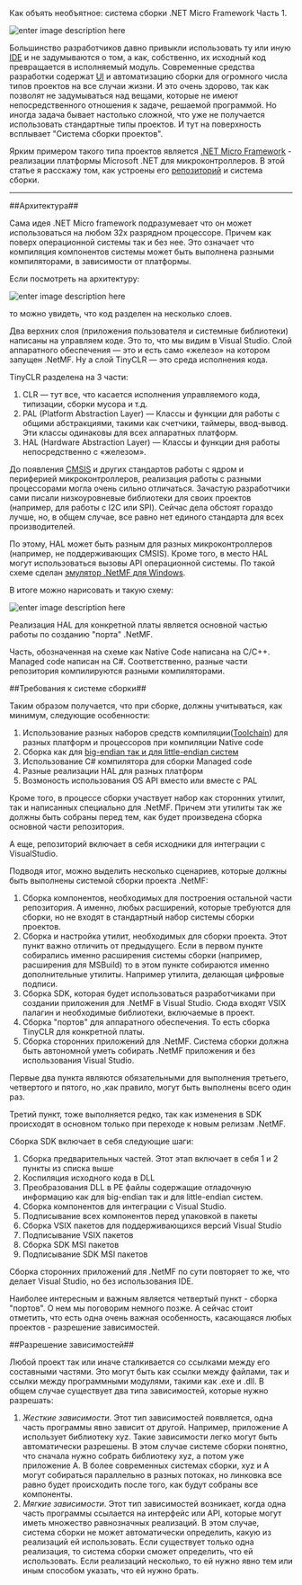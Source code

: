 Как объять необъятное: система сборки .NET Micro Framework Часть 1.

![enter image description here](https://habrastorage.org/files/147/683/616/1476836161574ab6a8d5129088e89c85.png)

Большинство разработчиков давно привыкли использовать ту или иную [IDE](https://ru.wikipedia.org/wiki/%D0%98%D0%BD%D1%82%D0%B5%D0%B3%D1%80%D0%B8%D1%80%D0%BE%D0%B2%D0%B0%D0%BD%D0%BD%D0%B0%D1%8F_%D1%81%D1%80%D0%B5%D0%B4%D0%B0_%D1%80%D0%B0%D0%B7%D1%80%D0%B0%D0%B1%D0%BE%D1%82%D0%BA%D0%B8) и не задумываются о том, а как, собственно, их исходный код превращается в исполняемый модуль. Современные средства разработки содержат [UI](https://ru.wikipedia.org/wiki/%D0%98%D0%BD%D1%82%D0%B5%D1%80%D1%84%D0%B5%D0%B9%D1%81_%D0%BF%D0%BE%D0%BB%D1%8C%D0%B7%D0%BE%D0%B2%D0%B0%D1%82%D0%B5%D0%BB%D1%8F) и автоматизацию сборки для огромного числа типов проектов на все случаи жизни. И это очень здорово, так как позволят не задумываться над вещами, которые не имеют непосредственного отношения к задаче, решаемой программой. Но иногда задача бывает настолько сложной, что уже не получается использовать стандартные типы проектов. И тут на поверхность всплывает "Система сборки проектов". 

Ярким примером такого типа проектов является [.NET Micro Framework](https://ru.wikipedia.org/wiki/.NET_Micro_Framework) - реализации платформы Microsoft .NET для микроконтроллеров. В этой статье я расскажу том, как устроены его [репозиторий](https://github.com/NETMF/netmf-interpreter) и система сборки.


----------

##Архитектура##

Сама идея .NET Micro framework подразумевает что он может использоваться на любом 32х разрядном процессоре. Причем как поверх операционной системы так и без нее. Это означает что компиляция компонентов системы может быть выполнена разными компиляторами, в зависимости от платформы.

Если посмотреть на архитектуру:

![enter image description here](https://habrastorage.org/storage/fdd6d69f/11f7e201/37802566/9f6ae01e.jpg)

то можно увидеть, что код разделен на несколько слоев.

Два верхних слоя (приложения пользователя и системные библиотеки) написаны на управляем коде. Это то, что мы видим в Visual Studio. Слой аппаратного обеспечения — это и есть само «железо» на котором запущен .NetMF. Ну а слой TinyCLR — это среда исполнения кода. 

TinyCLR разделена на 3 части:

1. CLR — тут все, что касается исполнения управляемого кода, типизации, сборки мусора и т.д.
2. PAL (Platform Abstraction Layer) — Классы и функции для работы с общими абстракциями, такими как счетчики, таймеры, ввод-вывод. Эти классы одинаковы для всех аппаратных платформ.
3. HAL (Hardware Abstraction Layer) — Классы и функции дня работы непосредственно с «железом».

До появления [CMSIS](http://www.arm.com/products/processors/cortex-m/cortex-microcontroller-software-interface-standard.php) и других стандартов работы с ядром и периферией микроконтроллеров, реализация работы с разными процессорами могла очень сильно отличаться. Зачастую разработчики сами писали низкоуровневые библиотеки для своих проектов (например, для работы с I2C или SPI). Сейчас дела обстоят гораздо лучше, но, в общем случае, все равно нет единого стандарта для всех производителей. 

По этому, HAL может быть разным для разных микроконтроллеров (например, не поддерживающих CMSIS). Кроме того, в место HAL могут использоваться вызовы API операционной системы. По такой схеме сделан [эмулятор .NetMF для Windows](https://geektimes.ru/post/265986/).

В итоге можно нарисовать и такую схему:

![enter image description here](https://github.com/NETMF/netmf-interpreter/wiki/images/NetMFLayerDiagram.png)

Реализация HAL для конкретной платы является основной частью работы по созданию "порта" .NetMF.

Часть, обозначенная на схеме как Native Code написана на C/C++. Managed code написан на C#. Соответственно, разные части репозитория компилируются разными компиляторами.

##Требования к системе сборки##

Таким образом получается, что при сборке, должны учитываться, как минимум, следующие особенности:

1. Использование разных наборов средств компиляции([Toolchain](https://en.wikipedia.org/wiki/Toolchain)) для разных платформ и процессоров при компиляции Native code
2.  Сборка как для [big-endian так и для little-endian систем](https://ru.wikipedia.org/wiki/%D0%9F%D0%BE%D1%80%D1%8F%D0%B4%D0%BE%D0%BA_%D0%B1%D0%B0%D0%B9%D1%82%D0%BE%D0%B2)
3. Использование C# компилятора для сборки Managed code
4.  Разные реализации HAL для разных платформ
5. Возмоность использования OS API вместо или вместе с PAL


Кроме того, в процессе сборки участвует набор как сторонних утилит, так и написанных специально для .NetMF. Причем эти утилиты так же должны быть собраны перед тем, как будет произведена сборка основной части репозитория.

А еще, репозиторий включает в себя исходники для интеграции с VisualStudio.

Подводя итог, можно выделить несколько сценариев, которые должны быть выполнены системой сборки проекта .NetMF:

1. Сборка компонентов, необходимых для построения остальной части репозитория. А именно, любых расширений, которые требуются для сборки, но не входят в стандартный набор системы сборки проектов.
2. Сборка и настройка утилит, необходимых для сборки проекта. Этот пункт важно отличить от предыдущего. Если в первом пункте собирались именно расширения системы сборки (например, расширения для MSBuild) то в этом пункте собираются именно дополнительные утилиты. Например утилита, делающая цифровые подписи.
3. Сборка SDK, которая будет использоваться разработчиками при создании приложения для .NetMF в Visual Studio. Сюда входят VSIX палагин и необходимые библиотеки, включаемые в проект.
4. Сборка "портов" для аппаратного обеспечения. То есть сборка TinyCLR для конкретной платы.
5. Сборка сторонних приложений для .NetMF. Система сборки должна быть автономной уметь собирать .NetMF приложения и без использования Visual Studio.

Первые два пункта являются обязательными для выполнения третьего, четвертого и пятого, но ,как правило, могут быть выполнены всего один раз.

Третий пункт, тоже выполняется редко, так как изменения в SDK происходят в основном только при переходе к новым релизам .NetMF.

Сборка SDK включает в себя следующие шаги:

1. Сборка предварительных частей. Этот этап включает в себя 1 и 2 пункты из списка выше
2. Коспиляция исходного кода в DLL
3. Преобразования DLL в PE файлы содержащие отладочную информацию как для big-endian так и для little-endian систем.
4. Сборка компонентов для интеграции с Visual Studio.
5. Подписывание всех компонентов перед упаковкой в пакеты
6. Сборка VSIX пакетов для поддерживающихся версий Visual Studio
7. Подписывание VSIX пакетов
8. Сборка SDK MSI пакетов
9. Подписывание SDK MSI пакетов

Сборка сторонних приложений для .NetMF по сути повторяет то же, что делает Visual Studio, но без использования IDE.

Наиболее интересным и важным является четвертый пункт - сборка "портов". О нем мы поговорим немного позже. А сейчас стоит отметить, что есть одна очень важная особенность, касающаяся любых проектов - разрешение зависимостей.

##Разрешение зависимостей##

Любой проект так или иначе сталкивается со ссылками между его составными частями. Это могут быть как ссылки между файлами, так и ссылки между программными модулями, такими как .exe и .dll. В общем случае существует два типа зависимостей, которые нужно разрешать:

1. *Жесткие зависимости*.
Этот тип зависимостей появляется, одна часть программы явно зависит от другой. Например, приложение A использует библиотеку xyz. Такие зависимости легко могут быть автоматически разрешены. В этом случае системе сборки понятно, что сначала нужно собрать библиотеку xyz, а потом уже приложение A. В более современных системах сборки, xyz и A могут собираться параллельно в разных потоках, но линковка все равно будет происходить после того, как будут собраны все компоненты.
2. *Мягкие зависимости*.
Этот тип зависимостей возникает, когда одна часть программы ссылается на интерфейс или API, которые могут иметь множество равнозначных реализаций. В этом случае, система сборки не может автоматически определить, какую из реализаций ей использовать. Если существует только одна реализация, то система сборки сможет определить, что ей использовать. Если реализаций несколько, то ей нужно явно тем или иным способом указать, что ей нужно брать.
